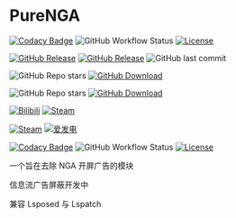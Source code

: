# PureNGA

[![Codacy Badge](https://app.codacy.com/project/badge/Grade/de4c75db7487426285bf38f90ad94e6c)](https://www.codacy.com/gh/chr233/PureNGA/dashboard)
![GitHub Workflow Status](https://img.shields.io/github/actions/workflow/status/chr233/PureNGA/android.yml?logo=github)
[![License](https://img.shields.io/github/license/chr233/PureNGA?logo=apache)](https://github.com/chr233/PureNGA/blob/master/license)

[![GitHub Release](https://img.shields.io/github/v/release/chr233/PureNGA?logo=github)](https://github.com/chr233/ASFEnhance/releases)
[![GitHub Release](https://img.shields.io/github/v/release/chr233/PureNGA?include_prereleases&label=pre-release&logo=github)](https://github.com/chr233/PureNGA/releases)
![GitHub last commit](https://img.shields.io/github/last-commit/chr233/PureNGA?logo=github)

![GitHub Repo stars](https://img.shields.io/github/stars/chr233/PureNGA?logo=github)
[![GitHub Download](https://img.shields.io/github/downloads/chr233/PureNGA/total?logo=github)](https://img.shields.io/github/v/release/chr233/PureNGA)

![GitHub Repo stars](https://img.shields.io/github/stars/Xposed-Modules-Repo/com.chrxw.purenga?logo=github)
[![GitHub Download](https://img.shields.io/github/downloads/Xposed-Modules-Repo/com.chrxw.purenga/total?logo=github)](https://img.shields.io/github/v/release/Xposed-Modules-Repo/com.chrxw.purenga)

[![Bilibili](https://img.shields.io/badge/bilibili-Chr__-00A2D8.svg?logo=bilibili)](https://space.bilibili.com/5805394)
[![Steam](https://img.shields.io/badge/steam-Chr__-1B2838.svg?logo=steam)](https://steamcommunity.com/id/Chr_)

[![Steam](https://img.shields.io/badge/steam-donate-1B2838.svg?logo=steam)](https://steamcommunity.com/tradeoffer/new/?partner=221260487&token=xgqMgL-i)
[![爱发电](https://img.shields.io/badge/爱发电-chr__-ea4aaa.svg?logo=github-sponsors)](https://afdian.net/@chr233)

[![Codacy Badge](https://app.codacy.com/project/badge/Grade/de4c75db7487426285bf38f90ad94e6c)](https://www.codacy.com/gh/chr233/PureNGA/dashboard)
![GitHub Workflow Status](https://img.shields.io/github/actions/workflow/status/chr233/PureNGA/android.yml?logo=github)
[![License](https://img.shields.io/github/license/chr233/PureNGA?logo=apache)](https://github.com/chr233/PureNGA/blob/master/license)

一个旨在去除 NGA 开屏广告的模块

信息流广告屏蔽开发中

兼容 Lsposed 与 Lspatch
